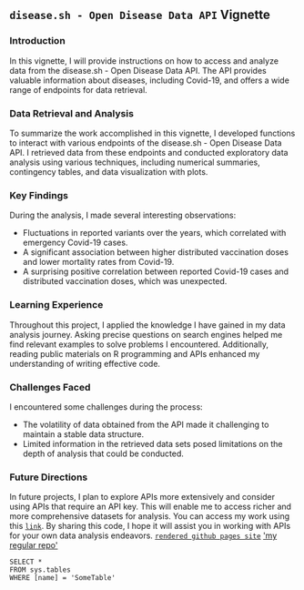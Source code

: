 ## `disease.sh - Open Disease Data API` Vignette
### **Introduction**
In this vignette, I will provide instructions on how to access and analyze data from the disease.sh - Open Disease Data API. The API provides valuable information about diseases, including Covid-19, and offers a wide range of endpoints for data retrieval.
### **Data Retrieval and Analysis**
To summarize the work accomplished in this vignette, I developed functions to interact with various endpoints of the disease.sh - Open Disease Data API. I retrieved data from these endpoints and conducted exploratory data analysis using various techniques, including numerical summaries, contingency tables, and data visualization with plots.
### **Key Findings**
During the analysis, I made several interesting observations:
- Fluctuations in reported variants over the years, which correlated with emergency Covid-19 cases.
- A significant association between higher distributed vaccination doses and lower mortality rates from Covid-19.
- A surprising positive correlation between reported Covid-19 cases and distributed vaccination doses, which was unexpected.
### **Learning Experience**
Throughout this project, I applied the knowledge I have gained in my data analysis journey. Asking precise questions on search engines helped me find relevant examples to solve problems I encountered. Additionally, reading public materials on R programming and APIs enhanced my understanding of writing effective code.
### **Challenges Faced**
I encountered some challenges during the process:
- The volatility of data obtained from the API made it challenging to maintain a stable data structure.
- Limited information in the retrieved data sets posed limitations on the depth of analysis that could be conducted.
### **Future Directions**
In future projects, I plan to explore APIs more extensively and consider using APIs that require an API key. This will enable me to access richer and more comprehensive datasets for analysis.
You can access my work using this [`link`](https://hzhoujoy.github.io/ST558_Project2/). By sharing this code, I hope it will assist you in working with APIs for your own data analysis endeavors.
[`rendered github pages site`](ttps://hzhoujoy.github.io/ST558_Project2/)
['my regular repo'](https://github.com/hzhoujoy/ST558_Project2)



 ```tsql
 SELECT *
 FROM sys.tables
 WHERE [name] = 'SomeTable'
 ```
